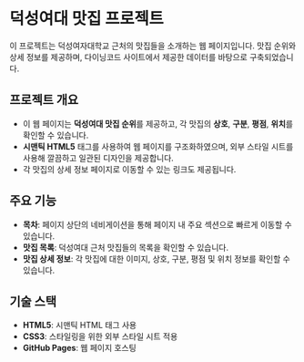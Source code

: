 # 덕성여대 맛집 프로젝트

이 프로젝트는 덕성여자대학교 근처의 맛집들을 소개하는 웹 페이지입니다. 맛집 순위와 상세 정보를 제공하며, 다이닝코드 사이트에서 제공한 데이터를 바탕으로 구축되었습니다.

## 프로젝트 개요

- 이 웹 페이지는 **덕성여대 맛집 순위**를 제공하고, 각 맛집의 **상호**, **구분**, **평점**, **위치**를 확인할 수 있습니다.
- **시맨틱 HTML5** 태그를 사용하여 웹 페이지를 구조화하였으며, 외부 스타일 시트를 사용해 깔끔하고 일관된 디자인을 제공합니다.
- 각 맛집의 상세 정보 페이지로 이동할 수 있는 링크도 제공됩니다.

## 주요 기능

- **목차**: 페이지 상단의 네비게이션을 통해 페이지 내 주요 섹션으로 빠르게 이동할 수 있습니다.
- **맛집 목록**: 덕성여대 근처 맛집들의 목록을 확인할 수 있습니다.
- **맛집 상세 정보**: 각 맛집에 대한 이미지, 상호, 구분, 평점 및 위치 정보를 확인할 수 있습니다.

## 기술 스택

- **HTML5**: 시맨틱 HTML 태그 사용
- **CSS3**: 스타일링을 위한 외부 스타일 시트 적용
- **GitHub Pages**: 웹 페이지 호스팅


